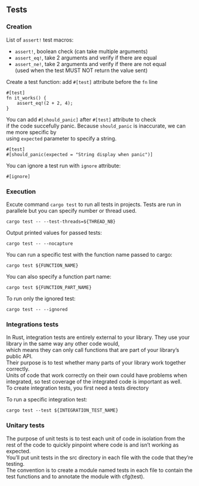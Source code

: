 Tests
------

### Creation
List of `assert!` test macros:
- `assert!`, boolean check (can take multiple arguments)
- `assert_eq!`, take 2 arguments and verify if there are equal
- `assert_ne!`, take 2 arguments and verify if there are not equal    
(used when the test MUST NOT return the value sent)

Create a test function:
add `#[test]` attribute before the `fn` line
```
#[test]
fn it_works() {
	assert_eq!(2 + 2, 4);
}
```
You can add `#[should_panic]` after `#[test]` attribute to check    
if the code succefully panic.
Because `should_panic` is inaccurate, we can me more specific by    
using `expected` parameter to specify a string.    
```
#[test]
#[should_panic(expected = "String display when panic")]
```

You can ignore a test run with `ignore` attribute:
```
#[ignore]
```

### Execution
Excute command `cargo test` to run all tests in projects.
Tests are run in parallele but you can specify number or thread used.
```
cargo test -- --test-threads=${THREAD_NB}
```

Output printed values for passed tests:
```
cargo test -- --nocapture
```

You can run a specific test with the function name passed to cargo:
```
cargo test ${FUNCTION_NAME}
```

You can also specify a function part name:
```
cargo test ${FUNCTION_PART_NAME}
```

To run only the ignored test:
```
cargo test -- --ignored
```

### Integrations tests
In Rust, integration tests are entirely external to your library. They use your library in the same way any other code would,    
which means they can only call functions that are part of your library’s public API.    
Their purpose is to test whether many parts of your library work together correctly.    
Units of code that work correctly on their own could have problems when integrated, so test coverage of the integrated code is important as well.    
To create integration tests, you first need a tests directory

To run a specific integration test:
```
cargo test --test ${INTEGRATION_TEST_NAME}
```

### Unitary tests
The purpose of unit tests is to test each unit of code in isolation from the rest of the code to quickly pinpoint where code is and isn’t working as expected.    
You’ll put unit tests in the src directory in each file with the code that they’re testing.    
The convention is to create a module named tests in each file to contain the test functions and to annotate the module with cfg(test).
